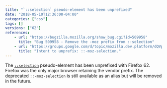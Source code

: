 ```yaml
---
title: "`::selection` pseudo-element has been unprefixed"
date: "2018-05-10T12:36:00-04:00"
categories: ["css"]
tags: []
versions: ["62"]
references:
    - url: "https://bugzilla.mozilla.org/show_bug.cgi?id=509958"
      title: "Bug 509958 - Remove the -moz prefix from ::selection"
    - url: "https://groups.google.com/d/topic/mozilla.dev.platform/dQVpQYjn3-M/discussion"
      title: "Intent to unprefix: ::-moz-selection."
---
```

The [`::selection`](https://developer.mozilla.org/docs/Web/CSS/::selection) pseudo-element has been unprefixed with Firefox 62. Firefox was the only major browser retaining the vendor prefix. The deprecated `::-moz-selection` is still available as an alias but will be removed in the future.

